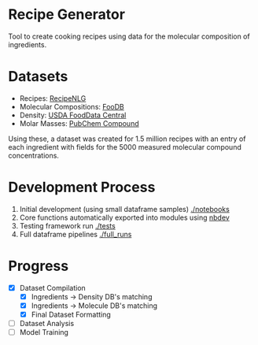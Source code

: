 # Recipe Generator

Tool to create cooking recipes using data for the molecular composition of ingredients.

# Datasets 

- Recipes: [RecipeNLG](https://recipenlg.cs.put.poznan.pl/)
- Molecular Compositions: [FooDB](https://foodb.ca/)
- Density: [USDA FoodData Central](https://fdc.nal.usda.gov/)
- Molar Masses: [PubChem Compound](https://pubchem.ncbi.nlm.nih.gov/#query=)

Using these, a dataset was created for 1.5 million recipes with an entry of each ingredient with fields for the 5000 measured molecular compound concentrations.


# Development Process

1. Initial development (using small dataframe samples) [./notebooks](./notebooks)
2. Core functions automatically exported into modules using [nbdev](https://nbdev.fast.ai/getting_started.html)
2. Testing framework run [./tests](./full_tests)
3. Full dataframe pipelines [./full_runs](./full_runs)

# Progress

- [x] Dataset Compilation
    - [x] Ingredients -> Density DB's matching
    - [x] Ingredients -> Molecule DB's matching
    - [x] Final Dataset Formatting
- [ ] Dataset Analysis
- [ ] Model Training